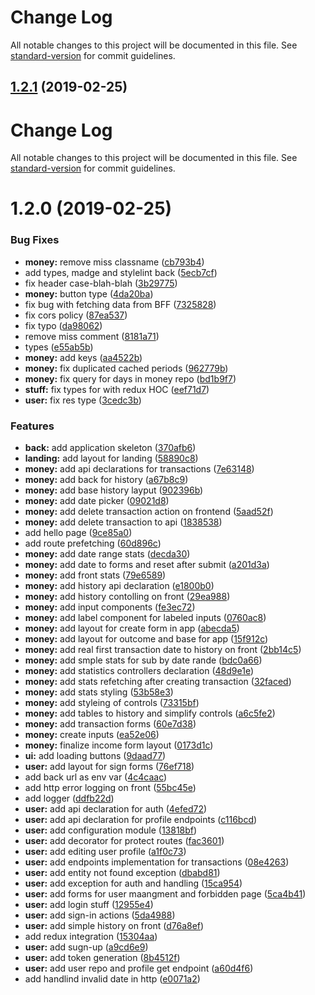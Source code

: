 # Change Log

All notable changes to this project will be documented in this file. See [standard-version](https://github.com/conventional-changelog/standard-version) for commit guidelines.

## [1.2.1](https://github.com/igorkamyshev/checkmoney/compare/v1.2.0...v1.2.1) (2019-02-25)



# Change Log

All notable changes to this project will be documented in this file. See [standard-version](https://github.com/conventional-changelog/standard-version) for commit guidelines.

# 1.2.0 (2019-02-25)


### Bug Fixes

* **money:** remove miss classname ([cb793b4](https://github.com/igorkamyshev/checkmoney/commit/cb793b4))
* add types, madge and stylelint back ([5ecb7cf](https://github.com/igorkamyshev/checkmoney/commit/5ecb7cf))
* fix header case-blah-blah ([3b29775](https://github.com/igorkamyshev/checkmoney/commit/3b29775))
* **money:** button type ([4da20ba](https://github.com/igorkamyshev/checkmoney/commit/4da20ba))
* fix bug with fetching data from BFF ([7325828](https://github.com/igorkamyshev/checkmoney/commit/7325828))
* fix cors policy ([87ea537](https://github.com/igorkamyshev/checkmoney/commit/87ea537))
* fix typo ([da98062](https://github.com/igorkamyshev/checkmoney/commit/da98062))
* remove miss comment ([8181a71](https://github.com/igorkamyshev/checkmoney/commit/8181a71))
* types ([e55ab5b](https://github.com/igorkamyshev/checkmoney/commit/e55ab5b))
* **money:** add keys ([aa4522b](https://github.com/igorkamyshev/checkmoney/commit/aa4522b))
* **money:** fix duplicated cached periods ([962779b](https://github.com/igorkamyshev/checkmoney/commit/962779b))
* **money:** fix query for days in money repo ([bd1b9f7](https://github.com/igorkamyshev/checkmoney/commit/bd1b9f7))
* **stuff:** fix types for with redux HOC ([eef71d7](https://github.com/igorkamyshev/checkmoney/commit/eef71d7))
* **user:** fix res type ([3cedc3b](https://github.com/igorkamyshev/checkmoney/commit/3cedc3b))


### Features

* **back:** add application skeleton ([370afb6](https://github.com/igorkamyshev/checkmoney/commit/370afb6))
* **landing:** add layout for landing ([58890c8](https://github.com/igorkamyshev/checkmoney/commit/58890c8))
* **money:** add api declarations for transactions ([7e63148](https://github.com/igorkamyshev/checkmoney/commit/7e63148))
* **money:** add back for history ([a67b8c9](https://github.com/igorkamyshev/checkmoney/commit/a67b8c9))
* **money:** add base history layput ([902396b](https://github.com/igorkamyshev/checkmoney/commit/902396b))
* **money:** add date picker ([09021d8](https://github.com/igorkamyshev/checkmoney/commit/09021d8))
* **money:** add delete transaction action on frontend ([5aad52f](https://github.com/igorkamyshev/checkmoney/commit/5aad52f))
* **money:** add delete transaction to api ([1838538](https://github.com/igorkamyshev/checkmoney/commit/1838538))
* add hello page ([9ce85a0](https://github.com/igorkamyshev/checkmoney/commit/9ce85a0))
* add route prefetching ([60d896c](https://github.com/igorkamyshev/checkmoney/commit/60d896c))
* **money:** add date range stats ([decda30](https://github.com/igorkamyshev/checkmoney/commit/decda30))
* **money:** add date to forms and reset after submit ([a201d3a](https://github.com/igorkamyshev/checkmoney/commit/a201d3a))
* **money:** add front stats ([79e6589](https://github.com/igorkamyshev/checkmoney/commit/79e6589))
* **money:** add history api declaration ([e1800b0](https://github.com/igorkamyshev/checkmoney/commit/e1800b0))
* **money:** add history contolling on front ([29ea988](https://github.com/igorkamyshev/checkmoney/commit/29ea988))
* **money:** add input components ([fe3ec72](https://github.com/igorkamyshev/checkmoney/commit/fe3ec72))
* **money:** add label component for labeled inputs ([0760ac8](https://github.com/igorkamyshev/checkmoney/commit/0760ac8))
* **money:** add layout for create form in app ([abecda5](https://github.com/igorkamyshev/checkmoney/commit/abecda5))
* **money:** add layout for outcome and base for app ([15f912c](https://github.com/igorkamyshev/checkmoney/commit/15f912c))
* **money:** add real first transaction date to history on front ([2bb14c5](https://github.com/igorkamyshev/checkmoney/commit/2bb14c5))
* **money:** add smple stats for sub by date rande ([bdc0a66](https://github.com/igorkamyshev/checkmoney/commit/bdc0a66))
* **money:** add statistics controllers declaration ([48d9e1e](https://github.com/igorkamyshev/checkmoney/commit/48d9e1e))
* **money:** add stats refetching after creating transaction ([32faced](https://github.com/igorkamyshev/checkmoney/commit/32faced))
* **money:** add stats styling ([53b58e3](https://github.com/igorkamyshev/checkmoney/commit/53b58e3))
* **money:** add styleing of controls ([73315bf](https://github.com/igorkamyshev/checkmoney/commit/73315bf))
* **money:** add tables to history and simplify controls ([a6c5fe2](https://github.com/igorkamyshev/checkmoney/commit/a6c5fe2))
* **money:** add transaction forms ([60e7d38](https://github.com/igorkamyshev/checkmoney/commit/60e7d38))
* **money:** create inputs ([ea52e06](https://github.com/igorkamyshev/checkmoney/commit/ea52e06))
* **money:** finalize income form layout ([0173d1c](https://github.com/igorkamyshev/checkmoney/commit/0173d1c))
* **ui:** add loading buttons ([9daad77](https://github.com/igorkamyshev/checkmoney/commit/9daad77))
* **user:** add layout for sign forms ([76ef718](https://github.com/igorkamyshev/checkmoney/commit/76ef718))
* add back url as env var ([4c4caac](https://github.com/igorkamyshev/checkmoney/commit/4c4caac))
* add http error logging on front ([55bc45e](https://github.com/igorkamyshev/checkmoney/commit/55bc45e))
* add logger ([ddfb22d](https://github.com/igorkamyshev/checkmoney/commit/ddfb22d))
* **user:** add api declaration for auth ([4efed72](https://github.com/igorkamyshev/checkmoney/commit/4efed72))
* **user:** add api declaration for profile endpoints ([c116bcd](https://github.com/igorkamyshev/checkmoney/commit/c116bcd))
* **user:** add configuration module ([13818bf](https://github.com/igorkamyshev/checkmoney/commit/13818bf))
* **user:** add decorator for protect routes ([fac3601](https://github.com/igorkamyshev/checkmoney/commit/fac3601))
* **user:** add editing user profile ([a1f0c73](https://github.com/igorkamyshev/checkmoney/commit/a1f0c73))
* **user:** add endpoints implementation for transactions ([08e4263](https://github.com/igorkamyshev/checkmoney/commit/08e4263))
* **user:** add entity not found exception ([dbabd81](https://github.com/igorkamyshev/checkmoney/commit/dbabd81))
* **user:** add exception for auth and handling ([15ca954](https://github.com/igorkamyshev/checkmoney/commit/15ca954))
* **user:** add forms for user maangment and forbidden page ([5ca4b41](https://github.com/igorkamyshev/checkmoney/commit/5ca4b41))
* **user:** add login stuff ([12955e4](https://github.com/igorkamyshev/checkmoney/commit/12955e4))
* **user:** add sign-in actions ([5da4988](https://github.com/igorkamyshev/checkmoney/commit/5da4988))
* **user:** add simple history on front ([d76a8ef](https://github.com/igorkamyshev/checkmoney/commit/d76a8ef))
* add redux integration ([15304aa](https://github.com/igorkamyshev/checkmoney/commit/15304aa))
* **user:** add sugn-up ([a9cd6e9](https://github.com/igorkamyshev/checkmoney/commit/a9cd6e9))
* **user:** add token generation ([8b4512f](https://github.com/igorkamyshev/checkmoney/commit/8b4512f))
* **user:** add user repo and profile get endpoint ([a60d4f6](https://github.com/igorkamyshev/checkmoney/commit/a60d4f6))
* add handlind invalid date in http ([e0071a2](https://github.com/igorkamyshev/checkmoney/commit/e0071a2))
